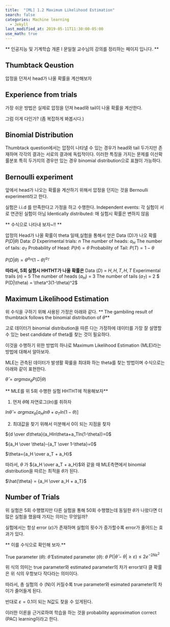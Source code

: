 ```yaml
---
title:  "[ML] 1.2 Maximum Likelihood Estimation"
search: false
categories: Machine learning
  - Jekyll
last_modified_at: 2019-05-11T11:30:00-05:00
use_math: true
---
```


** 인공지능 및 기계학습 개론 I 문일철 교수님의 강의를 정리하는 페이지 입니다. **

## Thumbtack Qeustion
  압정을 던져서 head가 나올 확률을 계산해보자


## Experience from trials
가장 쉬운 방법은 실제로 압정을 던져 head와 tail이 나올 확률을 계산한다.

그럼 이게 다인가? (좀 복잡하게 봐봅시다.)

## Binomial Distribution
Thumbtack question에서는 압정이 나타낼 수 있는 경우가 head와 tail 두가지만 존재하며 각각의 결과는 서로의 결과에 독립적이다.
이러한 특징을 가지는 문제를 이산확률분포 특히 두가지의 경우만 있는 경우 binomial distribution으로 표혆이 가능하다.

## Bernoulli experiment
앞에서 head가 나오는 확률을 계산하기 위해서 압정을 던지는 것을 Bernoulli experiment라고 한다.

실험은  i.i.d 를 만족한다고 가정을 하고 수행한다.
Independent events: 각 실험이 서로 연관된 실험이 아님
Identically distributed: 매 실험시 확률은 변하지 않음

** 수식으로 나타내 보자~!! **

압정의 Head가 나올 확률이 theta 일때,실험을 통해서 얻은 Data (D)가 나오 확률 $P(D|\theta)$
Data: $D$
Experimental trials: $n$
The number of heads: $a_H$
The number of tails: $a_T$
Probability of Head: $P(H)=\theta$
Probability of Tail: $P(T)=1-\theta$

$P(D|\theta) = \theta ^{a_H} (1-\theta) ^{a_T}$

**따라서, 5회 실험시 HHTHT가 나올 확률은**
Data ($D$) = $H,H,T,H,T$
Experimental trails ($n$) = 5
The number of heads ($a_H$) = 3
The number of tails ($a_T$) = 2
$ P(D|\theta) = \theta^3(1-\theta)^2$

## Maximum Likelihood Estimation
위 수식을 구하기 위해 사용된 가정은 아래와 같다.
** The gambiling result of thumbtack follows the binomial distribution of $\theta$**

고로 데이터가 binomial distribution을 따른 다는 가정하에 데이터를 가장 잘 설명할 수 있는 best candidate of theta를 찾는 것이 필요하다.

이것을 수행하기 위한 방법의 하나로 Maximum Likelihood Estimation (MLE)라는 방법에 대해서 알아보자.

MLE는 관측된 데이터가 발생활 확룰을 최대화 하는 theta를 찾는 방법이며 수식으로는 아래와 같이 표현한다.

$\hat{\theta}=argmax_\theta P(D|\theta)$

** MLE를 위 5회 수행한 실험 HHTHT에 적용해보자**
1) 먼저 $\hat{\theta}$에 자연로그($ln$)를 취하자

$ln\hat{\theta}=argmax_\theta[a_Hln\theta+a_Tln(1-\theta)]$

2) 최대값을 찾기 위해서 미분해서 0이 되는 지점을 찾자

${d \over d\theta}(a_Hln\theta+a_Tln(1-\theta))=0$

${a_H \over \theta}-{a_T \over 1-\theta}=0$

$\theta={a_H \over a_T + a_H}$

따라서, $\theta$ 가 ${a_H \over a_T + a_H}$와 같을 때 MLE측면에서 binomial distribution을 따르는 최적을 $\theta$가 된다.

$\hat{\theta} = {a_H \over a_H + a_T}$

## Number of Trials
위 실험은 5회 수행했지만 다른 실험을 통해 50회 수행했는데 동일한 $\theta$가 나왔다면 더 많은 실험을 했을때 가지는 의미는 무엇일까?

실험에서는 항상 error ($\varepsilon$)가 존재하며 실험의 횟수가 증가할수록 error가 줄어드는 효과가 있다.

** 이를 수식으로 확인해 보자.**

True parameter ($\theta$): $\hat{\theta}$
Estimated parameter ($\theta$): $\theta$
$P(| \hat{\theta}-\theta | \ge \varepsilon) \le 2e^{-2N\varepsilon^2}$

위 식의 의미는 true parameter와 estimated parameter의 차가 error보다 클 확률은 위 식의 우항보다 작다라는 의미이다.

따라서, 총 실험의 수 (N)이 커질수록 true parameter와 esimated parameter의 차이가 줄어들게 된다.

반대로 $\varepsilon=0.1$이 되는 N값도 찾을 수 있게된다.

이러한 이론을 근거로하여 학습을 하는 것을 probability approximation correct (PAC) learning이라고 한다.





